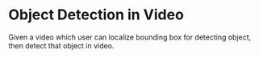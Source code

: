 # Object Detection in Video

Given a video which user can localize bounding box for detecting object, then detect that object in video.